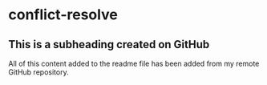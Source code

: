 # conflict-resolve

## This is a subheading created on GitHub

All of this content added to the readme file has been added from my remote GitHub repository.
